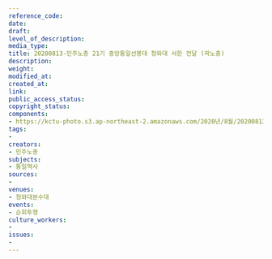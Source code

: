 ```yaml
---
reference_code: 
date: 
draft: 
level_of_description: 
media_type: 
title: 20200813-민주노총 21기 중앙통일선봉대 청와대 서한 전달 (곽노충)
description: 
weight: 
modified_at: 
created_at: 
link: 
public_access_status: 
copyright_status: 
components:
- https://kctu-photo.s3.ap-northeast-2.amazonaws.com/2020년/8월/20200813-민주노총+21기+중앙통일선봉대+청와대+서한+전달+(곽노충)/20-08-13통선대1늘푸른소나무_6.jpg
tags:
- 
creators:
- 민주노총
subjects:
- 통일역사
sources:
- 
venues:
- 청와대분수대
events:
- 순회투쟁
culture_workers:
- 
issues:
- 
---
```

